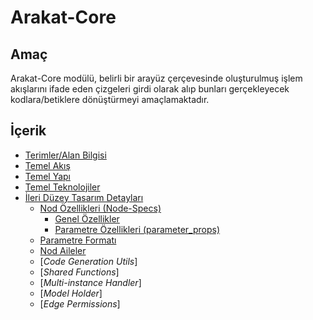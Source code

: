 # Arakat-Core

## Amaç
Arakat-Core modülü, belirli bir arayüz çerçevesinde oluşturulmuş işlem akışlarını ifade eden çizgeleri girdi olarak alıp bunları gerçekleyecek kodlara/betiklere dönüştürmeyi amaçlamaktadır.


## İçerik
* [Terimler/Alan Bilgisi](./terimler-alan-bilgisi#terimleralan-bilgisi)
* [Temel Akış](./temel-akis#temel-akış)
* [Temel Yapı](./temel-yapi#temel-yapı)
* [Temel Teknolojiler](./terimler-alan-bilgisi##temel-teknolojiler)
* [İleri Düzey Tasarım Detayları](./ileri-duzey-tasarim-detaylari#ileri-düzey-tasarım-detayları)
    * [Nod Özellikleri (Node-Specs)](./ileri-duzey-tasarim-detaylari#ileri-düzey-tasarım-detayları#nod-özellikleri-node-specs)
        * [Genel Özellikler](./ileri-duzey-tasarim-detaylari#nod-özellikleri-node-specs)
        * [Parametre Özellikleri (parameter_props)](./ileri-duzey-tasarim-detaylari#ileri-düzey-tasarım-detayları#nod-özellikleri-node-specs)
    * [Parametre Formatı](./ileri-duzey-tasarim-detaylari#parametre-formati)
    * [Nod Aileler](./ileri-duzey-tasarim-detaylari#nod-aileleri)
    * [*Code Generation Utils*]
    * [*Shared Functions*]
    * [*Multi-instance Handler*]
    * [*Model Holder*]
    * [*Edge Permissions*]